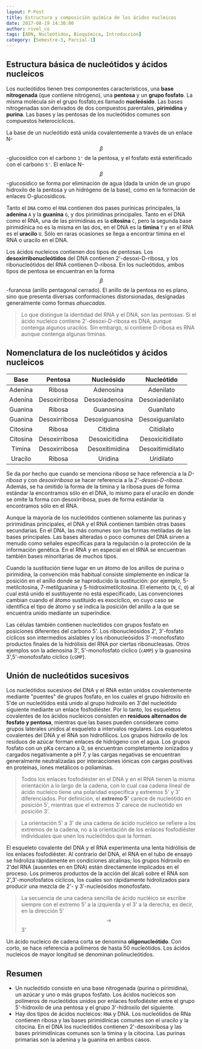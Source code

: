 ```yaml
---
layout: P-Post
title: Estructura y composición química de los ácidos nucleicos
date: 2017-08-19 14:30:00
author: rivel_co
tags: [ADN, Nucleótidos, Bioquímica, Introducción]
category: [Semestre-3, Parcial-1]
---
```


## Estructura básica de nucleótidos y ácidos nucleicos

Los nucleótidos tienen tres componentes característicos, una **base nitrogenada** (que contiene nitrógeno), una **pentosa** y un **grupo fosfato**. La misma molécula *sin* el grupo fosfato,es llamado **nucleósido**. Las bases nitrogenadas son derivados de dos compuestos parentales, **pirimidina** y **purina**. Las bases y las pentosas de los nucleótidos comunes son compuestos heterocíclicos.

La base de un nucleótido está unida covalentemente a través de un enlace N-$$\beta$$-glucosídico con el carbono `1'` de la pentosa, y el fosfato está esterificado con el carbono `5'`. El enlace N-$$\beta$$-glucosídico se forma por eliminación de agua (dada la unión de un grupo hidroxilo de la pentosa y un hidrógeno de la base), como en la formación de enlaces O-glucosídicos.

Tanto el `DNA` como el `RNA` contienen dos pases purínicas principales, la **adenina** `A` y la **guanina** `G`, y dos pirimidinas principales. Tanto en el DNA como el RNA, una de las pirimidinas es la **citosina** `C`, pero la segunda base pirimidínica no es la misma en las dos, en el DNA es la **timina** `T` y en el RNA es el **uracilo** `U`. Sólo en raras ocasiones se llega a encontrar timina en el RNA o uracilo en el DNA.

Los ácidos nucleicos contienen dos tipos de pentosas. Los **desoxirribonucleótidos** del DNA contienen 2'-desoxi-D-ribosa, y los ribonucleótidos del RNA contienen D-ribosa. En los nucleótidos, ambos tipos de pentosa se encuentran en la forma $$\beta$$-furanosa (anillo pentagonal cerrado). El anillo de la pentosa no es plano, sino que presenta diversas conformaciones distorsionadas, designadas generalmente como formas *ahuecadas*.

> Lo que distingue la identidad del RNA y el DNA, son las pentosas. Si el ácido nucleico contiene 2'-desoxi-D-ribosa es DNA, aunque contenga algunos uracilos. Sin embargo, si contiene D-ribosa es RNA aunque contenga algunas timinas.

## Nomenclatura de los nucleótidos y ácidos nucleicos

| Base | Pentosa | Nucleósido | Nucleótido |
|:-:|:-:|:-:|:-:|
| Adenina | Ribosa | Adenosina | Adenilato |
| Adenina | Desoxirribosa | Desoxiadenosina | Desoxiadenilato |
| Guanina | Ribosa | Guanosina | Guanilato |
| Guanina | Desoxirribosa | Desoxiguanosina | Desoxiguanilato |
| Citosina | Ribosa | Citidina | Citidilato |
| Citosina | Desoxirribosa | Desoxicitidina | Desoxicitidilato |
| Timina | Desoxirribosa | Desoxitimidina | Desoxitimidilato |
| Uracilo | Ribosa | Uridina | Uridilato |

Se da por hecho que cuando se menciona *ribosa* se hace referencia a la *D-ribosa* y con *desoxirribosa* se hacer referencia a la *2'-desoxi-D-ribosa*. Además, se ha omitido la forma de la timina y la ribosa pues de forma estándar la encontramos sólo en el DNA, lo mismo para el uracilo en donde se omite la forma con desoxirribosa, pues de forma estándar la encontramos sólo en el RNA.

Aunque la mayoría de los nucleótidos contienen solamente las purinas y pririmidinas principales, el DNA y el RNA contienen también otras bases secundarias. En el DNA, las más comunes son las formas metiladas de las bases principales. Las bases alteradas o poco comunes del DNA sirven a menudo como señales específicas para la regulación o la protección de la información genética. En el RNA y en especial en el tRNA se encuentran también bases minoritarias de muchos tipos.

Cuando la sustitución tiene lugar en un átomo de los anillos de purina o pirimidina, la convención más habitual consiste simplemente en indicar la posición en el anillo donde se haproducido la sustitución: por ejemplo, 5-metilcitosina, 7-metilguanina y 5-hidroximetilcitosina. El elemento (`N`, `C`, `O`) al cual está unido el sustituyente no está especificado, Las convenciones cambian cuando el átomo sustituido es exocíclico, en cuyo caso se identifica el tipo de átomo y se indica la posición del anillo a la que se encuentra unido mediante un superíndice. 

Las células también contienen nucleótidos con grupos fosfato en posiciones diferentes del carbono 5'. Los ribonucleósidos 2', 3'-fosfato cíclicos son intermedios aislables y los ribonucleósidos 3'-monofosfato productos finales de la hidrólisis del RNA por ciertas ribonucleasas. Otros ejemplos son la adenosina 3', 5'-monofosfato cíclico (`cAMP`) y la guanosina 3',5'-monofosfato cíclico (`cGMP`).

## Unión de nucleótidos sucesivos

Los nucleótidos sucesivos del DNA y el RNA están unidos covalentemente mediante "puentes" de grupos fosfato, en los cuales el grupo hidroxilo en 5'de un nucleótidos está unido al grupo hidroxilo en 3'del nucleótido siguiente mediante un enlace fosfodiéster. Por lo tanto, los esqueletos covalentes de los ácidos nucleicos consisten en **residuos alternados de fosfato y pentosa**, mientras que las bases pueden considerare como grupos laterales unidos al esqueleto a intervalos regulares. Los esqueletos covalentes del DNA y el RNA son hidrofílicos. Los grupos hidroxilo de los residuos de azúcar forman enlaces de hidrógeno con el agua. Los grupos fosfato con un pKa cercano a 0, se encuentran completamente ionizados y cargados negativamente a pH 7, y las cargas negativas se encuentran generalmente neutralizadas por interacciones iónicas con cargas positivas en proteínas, iones metálicos o poliaminas.

> Todos los enlaces fosfodiéster en el DNA y en el RNA tienen la misma orientación a lo largo de la cadena, con lo cual caa cadena lineal de ácido nucleico tiene una polaridad específica y extremos 5' y 3' diferenciados. Por definición, el **extremo 5'** carece de nucleótido en posición 5', mientras que el extremos 3' carece de nucleótido en posición 3'.

> La orientación 5' a 3' de una cadena de ácido nucléico se refiere a los extremos de la cadena, no a la orientación de los enlaces fosfodiéster individuales que unen los nucleótidos que la forman.

El esqueleto covalente del DNA y el RNA experimenta una lenta hidrólisis de los enlaces fosfodiéster. Al contrario del DNA, el RNA en el tubo de ensayo se hidroliza rápidamente en condiciones alcalinas; los grupos hidroxilo en 2'del RNA (ausentes en en DNA) están directamente implicados en el proceso. Los primeros productos de la acción del álcali sobre el RNA son 2',3'-monofosfatos cíclicos, los cuales son rápidamente hidrolizados para producir una mezcla de 2'- y 3'-nucleósidos monofosfato. 

> La secuencia de una cadena sencilla de ácido nucléico se escribe siempre con el extremo 5' a la izquierda y el 3' a la derecha, es decir, en la dirección 5' $$\rightarrow$$ 3'

Un ácido nucleico de cadena corta se denomina **oligonucleótido**. Con corto, se hace referencia a polímeros de hasta 50 nucleótidos. Los ácidos nucleicos de mayor longitud se denominan polinucleótidos.

## Resumen

- Un nucleótido consiste en una base nitrogenada (purina o pirimidina), un azúcar y uno o más grupos fosfato. Los ácidos nucleicos son polímeros de nucleótidos unidos por enlaces fosfodiéster entre el grupo 5'-hidroxilo de una pentosa y el grupo 3'-hidroxilo del siguiente.
- Hay dos tipos de ácidos nucleicos: `RNA` y DNA. Los nucleótidos de RNa contienen ribosa y las bases pirimidínicas comunes son el uracilo y la citocina. En el DNA los nucleótidos contienen 2'-desoxiribosa y las bases pririmidínicas comunes son la timina y la citocina. Las purinas primarias son la adenina y la guanina en ambos casos.